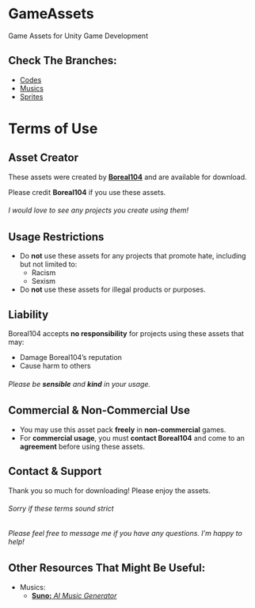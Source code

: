 # GameAssets
Game Assets for Unity Game Development

## Check The Branches:
- [Codes](https://github.com/Boreal104/GameAssets/tree/Codes)
- [Musics](https://github.com/Boreal104/GameAssets/tree/Musics)
- [Sprites](https://github.com/Boreal104/GameAssets/tree/Sprites)

# Terms of Use

## Asset Creator
These assets were created by **[Boreal104](https://github.com/Boreal104)** and are available for download.

Please credit **Boreal104** if you use these assets.
###### I would love to see any projects you create using them!

## Usage Restrictions
- Do **not** use these assets for any projects that promote hate, including but not limited to:
  - Racism
  - Sexism
- Do **not** use these assets for illegal products or purposes.

## Liability
Boreal104 accepts **no responsibility** for projects using these assets that may:
- Damage Boreal104’s reputation
- Cause harm to others

###### Please be **sensible** and **kind** in your usage.

## Commercial & Non-Commercial Use
- You may use this asset pack **freely** in **non-commercial** games.
- For **commercial usage**, you must **contact Boreal104** and come to an **agreement** before using these assets.

## Contact & Support
Thank you so much for downloading! Please enjoy the assets.

###### Sorry if these terms sound strict
###### Please feel free to message me if you have any questions. I’m happy to help!

## Other Resources That Might Be Useful:
- Musics:
  - [**Suno:** *AI Music Generator*](https://suno.com)

